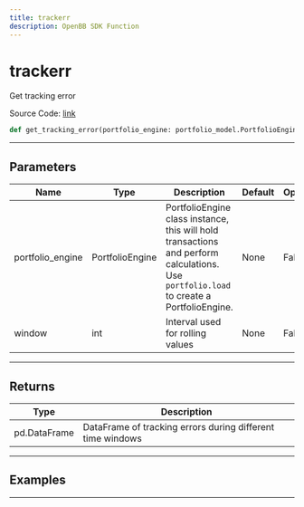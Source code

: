 ```yaml
---
title: trackerr
description: OpenBB SDK Function
---
```


# trackerr

Get tracking error

Source Code: [link](https://github.com/OpenBB-finance/OpenBBTerminal/tree/main/openbb_terminal/portfolio/portfolio_model.py#L1238)

```python
def get_tracking_error(portfolio_engine: portfolio_model.PortfolioEngine, window: int) -> None
```
---

## Parameters

| Name | Type | Description | Default | Optional |
| ---- | ---- | ----------- | ------- | -------- |
| portfolio_engine | PortfolioEngine | PortfolioEngine class instance, this will hold transactions and perform calculations.<br/>Use `portfolio.load` to create a PortfolioEngine. | None | False |
| window | int | Interval used for rolling values | None | False |

---

## Returns

| Type | Description |
| ---- | ----------- |
| pd.DataFrame | DataFrame of tracking errors during different time windows |

---

## Examples

---

